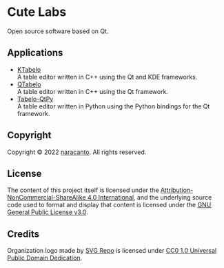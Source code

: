 
# Cute Labs

Open source software based on Qt.


## Applications

- [KTabelo](https://github.com/cutelabs/ktabelo)  
  A table editor written in C++ using the Qt and KDE frameworks.
- [QTabelo](https://github.com/cutelabs/qtabelo)  
  A table editor written in C++ using the Qt framework.
- [Tabelo-QtPy](https://github.com/cutelabs/tabelo-qtpy)  
  A table editor written in Python using the Python bindings for the Qt framework.


## Copyright

Copyright &copy; 2022 [naracanto](https://naracanto.github.io). All rights reserved.


## License

The content of this project itself is licensed under the [Attribution-NonCommercial-ShareAlike 4.0 International](https://creativecommons.org/licenses/by-nc-sa/4.0/), and the underlying source code used to format and display that content is licensed under the [GNU General Public License v3.0](LICENSE).


## Credits

Organization logo made by [SVG Repo](https://www.svgrepo.com/) is licensed under [CC0 1.0 Universal Public Domain Dedication](https://creativecommons.org/publicdomain/zero/1.0/deed.en).
